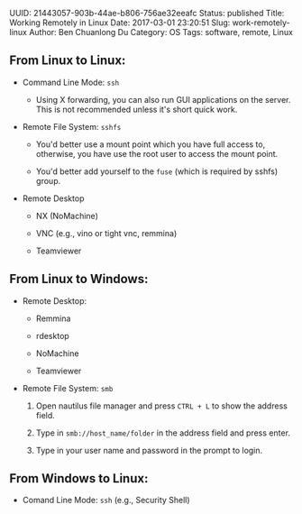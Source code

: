 UUID: 21443057-903b-44ae-b806-756ae32eeafc
Status: published
Title: Working Remotely in Linux
Date: 2017-03-01 23:20:51
Slug: work-remotely-linux
Author: Ben Chuanlong Du
Category: OS
Tags: software, remote, Linux

## From Linux to Linux:

- Command Line Mode: `ssh`

    + Using X forwarding, you can also run GUI applications on the server.
	This is not recommended unless it's short quick work.

- Remote File System: `sshfs`

    + You'd better use a mount point which you have full access to,
	otherwise, you have use the root user to access the mount point. 

    + You'd better add yourself to the `fuse` (which is required by sshfs) group.

- Remote Desktop

    + NX (NoMachine)

    + VNC (e.g., vino or tight vnc, remmina)

    + Teamviewer

## From Linux to Windows:

- Remote Desktop:

    + Remmina

    + rdesktop

    + NoMachine

    + Teamviewer

- Remote File System: `smb`

    1. Open nautilus file manager and press `CTRL + L` to show the address field.

    2. Type in `smb://host_name/folder` in the address field and press enter.

    3. Type in your user name and password in the prompt to login. 

## From Windows to Linux:

- Comand Line Mode: `ssh` (e.g., Security Shell)
